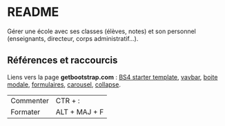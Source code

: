 # README

Gérer une école avec ses classes (élèves, notes) et son personnel (enseignants, directeur, corps administratif...).

## Références et raccourcis

Liens vers la page **getbootstrap.com** : 
<a href="https://getbootstrap.com/docs/4.3/getting-started/introduction/">BS4 starter template</a>, 
<a href="https://getbootstrap.com/docs/4.3/components/navbar/">vavbar</a>, 
<a href="https://getbootstrap.com/docs/4.3/components/modal/">boite modale</a>, 
<a href="https://getbootstrap.com/docs/4.3/components/forms/">formulaires</a>, 
<a href="https://getbootstrap.com/docs/4.3/components/carousel/">carousel</a>, 
<a href="https://getbootstrap.com/docs/4.3/components/collapse/">collapse</a>.

<table>
    <tr>
        <td>Commenter</td>
        <td>CTR + :</td>
    </tr>
    <tr>
        <td>Formater</td>
        <td>ALT + MAJ + F</td>
    </tr>
</table>